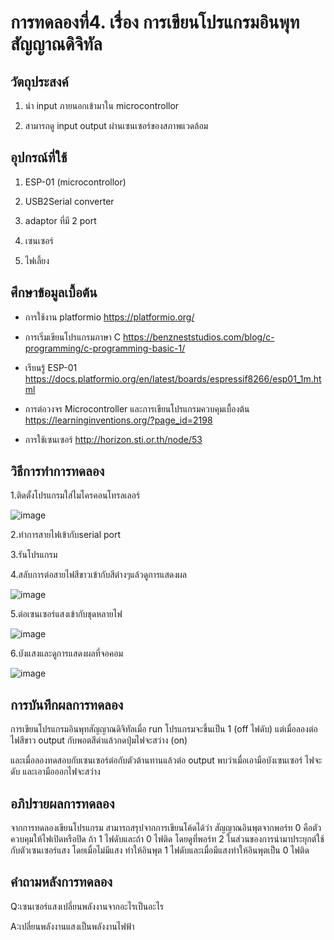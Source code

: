 # การทดลองที่4. เรื่อง การเขียนโปรแกรมอินพุทสัญญาณดิจิทัล

## วัตถุประสงค์

1. นำ input ภายนอกเข้ามาใน microcontrollor 

2. สามารถดู input output ผ่านเซนเซอร์ของสภาพแวดล้อม

## อุปกรณ์ที่ใช้


1. ESP-01 (microcontrollor)

2. USB2Serial converter

3. adaptor ที่มี 2 port

4. เซนเซอร์

5. ไฟเลี้ยง

## ศึกษาข้อมูลเบื้อต้น

* การใช้งาน platformio https://platformio.org/

* การเริ่มเขียนโปรแกรมภาษา C https://benzneststudios.com/blog/c-programming/c-programming-basic-1/

* เรียนรู้ ESP-01   https://docs.platformio.org/en/latest/boards/espressif8266/esp01_1m.html

* การต่อวงจร Microcontroller และการเขียนโปรแกรมควบคุมเบื้องต้น https://learninginventions.org/?page_id=2198

* การใช้เซนเซอร์ http://horizon.sti.or.th/node/53

## วิธีการทำการทดลอง

1.ติดตั้งโปรแกรมใส่ไมโครคอนโทรลเลอร์

![image](https://user-images.githubusercontent.com/80880340/112403169-80027480-8d40-11eb-94f5-e890418c8dc1.png)

2.ทำการสายไฟเข้ากับserial port

3.รันโปรแกรม

4.สลับการต่อสายไฟสีขาวเข้ากับสีต่างๆแล้วดูการแสดงผล

![image](https://user-images.githubusercontent.com/80880340/112403212-96a8cb80-8d40-11eb-8eb0-3bcb79532207.png)

5.ต่อเซนเซอร์แสงเข้ากับชุดหลายไฟ

![image](https://user-images.githubusercontent.com/80880340/112403247-a7594180-8d40-11eb-8486-2e403cc10fac.png)

6.บังแสงและดูการแสดงผลที่จอคอม

![image](https://user-images.githubusercontent.com/80880340/112403276-b2ac6d00-8d40-11eb-8e8a-768a4749360a.png)
 
 ## การบันทึกผลการทดลอง
 
 การเขียนโปรแกรมอินพุทสัญญาณดิจิทัลเมื่อ run โปรแกรมจะขึ้นเป็น 1 (off ไฟดับ) แต่เมื่อลองต่อไฟสีขาว output กับพอตสีดำแล้วกดปุ่มไฟจะสว่าง (on) 
 
 และเมื่อลองทดสอบกับเซนเซอร์ต่อกับตัวต้านทานแล้วต่อ output พบว่าเมื่อเอามือบังเซนเซอร์ ไฟจะดับ และเอามือออกไฟจะสว่าง
 
 ## อภิปรายผลการทดลอง
 
 จากการทดลองเขียนโปรแกรม สามารถสรุปจากการเขียนโค้ดได้ว่า สัญญาณอินพุตจากพอร์ท 0 คือตัวควบคุมให้ไฟเปิดหรือปิด ถ้า 1 ไฟดับและถ้า 0 ไฟติด
 โดยดูที่พอร์ท 2 
 ในส่วนของการนำมาประยุกต์ใช้กับตัวเซนเซอร์แสง โดยเมื่อไม่มีแสง ทำให้อินพุต 1 ไฟดับและเมื่อมีแสงทำให้อินพุตเป็น 0 ไฟติด
 
 ## คำถามหลังการทดลอง
 
 Q:เซนเซอร์แสงเปลี่ยนพลังงานจากอะไรเป็นอะไร
 
 A:เปลี่ยนพลังงานแสงเป็นพลังงานไฟฟ้า
